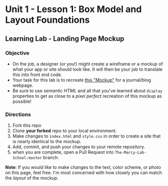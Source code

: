 # Unit 1 - Lesson 1: Box Model and Layout Foundations
## Learning Lab - Landing Page Mockup

### Objective 
* On the job, a designer (or you!) might create a wireframe or a mockup of what your app or site should look like. It will then be your job to translate this into front end code.
* Your task for this lab is to recreate [this "Mockup"](https://www.figma.com/proto/Vm0MzNYpiV6ihbQHOb1SCH/9.12.19-Code-a-long-1?scaling=min-zoom&node-id=1%3A3) for a journal/blog webpage.
* Be sure to use _semantic HTML_ and all that you've learned about `display` properties to get as close to a _pixel perfect_ recreation of this mockup as possible!

### Directions
1. Fork this repo
2. Clone **your forked** repo to your local environment.
3. Make changes to `index.html` and `style.css` in order to create a site that is nearly identical to the mockup.
4. Add, commit, and push your changes to your remote repository. 
5. when you are complete, open a Pull Request into `The-Marcy-Lab-School:master` branch.

**Note**: If you would like to make changes to the text, color scheme, or photo on this page, feel free. I'm most concerned with how closely you can match the _layout_ of the mockup.
